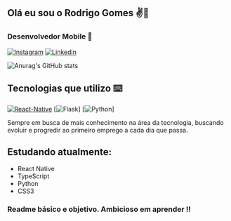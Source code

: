 ## Olá eu sou o Rodrigo Gomes ✌️👋
### Desenvolvedor Mobile 📱

[![Instagram](https://img.shields.io/badge/Instagram-E4405F?style=for-the-badge&logo=instagram&logoColor=white)](https://www.instagram.com/rg__system/)
[![Linkedin](https://img.shields.io/badge/LinkedIn-0077B5?style=for-the-badge&logo=linkedin&logoColor=white)](https://www.linkedin.com/in/rodrigo-s2-2a5ab7222/)

![Anurag's GitHub stats](https://github-readme-stats.vercel.app/api?username=RGSntj&show_icons=true&theme=dracula)

## Tecnologias que utilizo ⌨️

[![React-Native](https://img.shields.io/badge/React_Native-20232A?style=for-the-badge&logo=react&logoColor=61DAFB)]()
[![Flask](https://img.shields.io/badge/Flask-000000?style=for-the-badge&logo=flask&logoColor=white)]
[![Python](https://img.shields.io/badge/Python-14354C?style=for-the-badge&logo=python&logoColor=white)]

Sempre em busca de mais conhecimento na área da tecnologia, buscando evoluir e progredir ao primeiro emprego a cada dia que passa.

## Estudando atualmente:
- React Native
- TypeScript
- Python
- CSS3

### Readme básico e objetivo. Ambicioso em aprender !!
